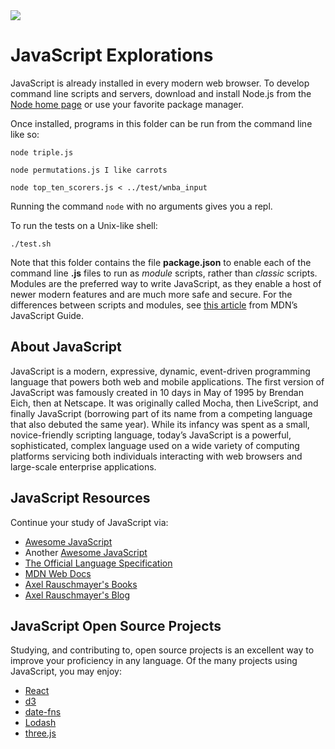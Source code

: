 <img src="https://raw.githubusercontent.com/rtoal/ple/main/docs/resources/javascript-logo-64.png">

# JavaScript Explorations

JavaScript is already installed in every modern web browser. To develop command line scripts and servers, download and install Node.js from the [Node home page](https://nodejs.org) or use your favorite package manager.

Once installed, programs in this folder can be run from the command line like so:

```
node triple.js
```

```
node permutations.js I like carrots
```

```
node top_ten_scorers.js < ../test/wnba_input
```

Running the command `node` with no arguments gives you a repl.

To run the tests on a Unix-like shell:

```
./test.sh
```

Note that this folder contains the file **package.json** to enable each of the command line **.js** files to run as _module_ scripts, rather than _classic_ scripts. Modules are the preferred way to write JavaScript, as they enable a host of newer modern features and are much more safe and secure. For the differences between scripts and modules, see [this article](https://developer.mozilla.org/en-US/docs/Web/JavaScript/Guide/Modules) from MDN’s JavaScript Guide.

## About JavaScript

JavaScript is a modern, expressive, dynamic, event-driven programming language that powers both web and mobile applications. The first version of JavaScript was famously created in 10 days in May of 1995 by Brendan Eich, then at Netscape. It was originally called Mocha, then LiveScript, and finally JavaScript (borrowing part of its name from a competing language that also debuted the same year). While its infancy was spent as a small, novice-friendly scripting language, today’s JavaScript is a powerful, sophisticated, complex language used on a wide variety of computing platforms servicing both individuals interacting with web browsers and large-scale enterprise applications.

## JavaScript Resources

Continue your study of JavaScript via:

- [Awesome JavaScript](https://github.com/sorrycc/awesome-javascript)
- Another [Awesome JavaScript](https://js.libhunt.com/)
- [The Official Language Specification](https://www.ecma-international.org/publications-and-standards/standards/ecma-262/)
- [MDN Web Docs](https://developer.mozilla.org/en-US/docs/Web)
- [Axel Rauschmayer's Books](https://exploringjs.com/)
- [Axel Rauschmayer's Blog](http://www.2ality.com/)

## JavaScript Open Source Projects

Studying, and contributing to, open source projects is an excellent way to improve your proficiency in any language. Of the many projects using JavaScript, you may enjoy:

- [React](https://github.com/facebook/react)
- [d3](https://github.com/mbostock/d3)
- [date-fns](https://github.com/date-fns/date-fns)
- [Lodash](https://github.com/lodash/lodash)
- [three.js](https://github.com/mrdoob/three.js)
